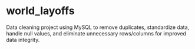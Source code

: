 # world_layoffs
Data cleaning project using MySQL to remove duplicates, standardize data, handle null values, and eliminate unnecessary rows/columns for improved data integrity.
